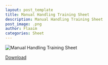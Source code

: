 ```yaml
---
layout: post_template
title: Manual Handling Training Sheet
description: Manual Handling Training Sheet
post_image: .png
author: Flaaim
categories: Sheet
---
```




![Manual Handling Training Sheet](https://safetyworkblog.com/assets/img/Manual-Handling-Training-Sheet.png)


[Download](https://safetyworkblog.com/assets/template/Manual-Handling-Training-Sheet.pdf)


